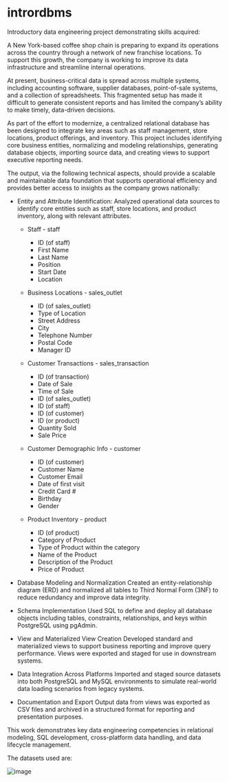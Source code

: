 # intrordbms
Introductory data engineering project demonstrating skills acquired:

A New York-based coffee shop chain is preparing to expand its operations across the country through a network of new franchise locations. To support this growth, the company is working to improve its data infrastructure and streamline internal operations.

At present, business-critical data is spread across multiple systems, including accounting software, supplier databases, point-of-sale systems, and a collection of spreadsheets. This fragmented setup has made it difficult to generate consistent reports and has limited the company’s ability to make timely, data-driven decisions.

As part of the effort to modernize, a centralized relational database has been designed to integrate key areas such as staff management, store locations, product offerings, and inventory. This project includes identifying core business entities, normalizing and modeling relationships, generating database objects, importing source data, and creating views to support executive reporting needs.

The output, via the following technical aspects, should provide a scalable and maintainable data foundation that supports operational efficiency and provides better access to insights as the company grows nationally:

- Entity and Attribute Identification:
  Analyzed operational data sources to identify core entities such as staff, store locations, and product inventory, along with relevant attributes.
  - Staff - staff
    - ID (of staff)
    - First Name
    - Last Name
    - Position
    - Start Date
    - Location

  - Business Locations - sales_outlet
    -   ID (of sales_outlet)
    -   Type of Location
    -   Street Address
    -   City
    -   Telephone Number
    -   Postal Code
    -   Manager ID

  - Customer Transactions - sales_transaction
    - ID (of transaction)
    - Date of Sale
    - Time of Sale
    - ID (of sales_outlet)
    - ID (of staff)
    - ID (of customer)
    - ID (or product)
    - Quantity Sold
    - Sale Price

  - Customer Demographic Info - customer
    - ID (of customer)
    - Customer Name
    - Customer Email
    - Date of first visit
    - Credit Card #
    - Birthday
    - Gender

  - Product Inventory - product
    - ID (of product)
    - Category of Product
    - Type of Product within the category
    - Name of the Product
    - Description of the Product
    - Price of Product

- Database Modeling and Normalization
  Created an entity-relationship diagram (ERD) and normalized all tables to Third Normal Form (3NF) to reduce redundancy and improve data integrity.

- Schema Implementation
  Used SQL to define and deploy all database objects including tables, constraints, relationships, and keys within PostgreSQL using pgAdmin.

- View and Materialized View Creation
  Developed standard and materialized views to support business reporting and improve query performance. Views were exported and staged for use in downstream systems.

- Data Integration Across Platforms
  Imported and staged source datasets into both PostgreSQL and MySQL environments to simulate real-world data loading scenarios from legacy systems.

- Documentation and Export
  Output data from views was exported as CSV files and archived in a structured format for reporting and presentation purposes.

This work demonstrates key data engineering competencies in relational modeling, SQL development, cross-platform data handling, and data lifecycle management.

The datasets used are:


![image](https://github.com/user-attachments/assets/b5d8306d-26a4-4682-af45-e9779785e769)

